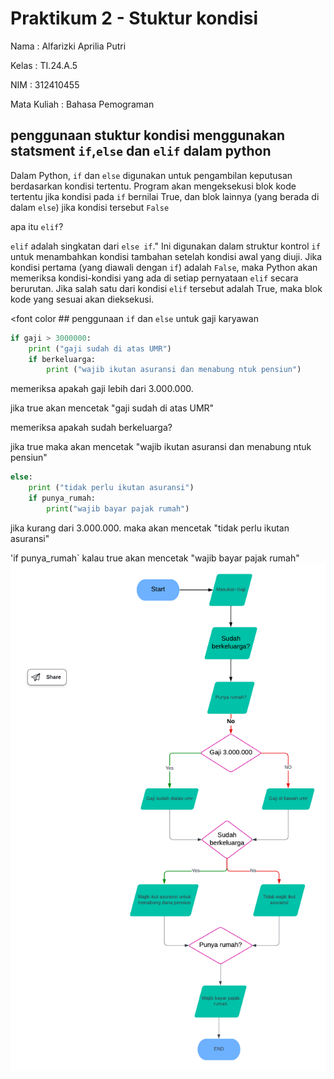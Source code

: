 # Praktikum 2 - Stuktur kondisi

Nama : Alfarizki Aprilia Putri

Kelas : TI.24.A.5

NIM : 312410455

Mata Kuliah : Bahasa Pemograman

## penggunaan stuktur kondisi menggunakan statsment `if`,`else` dan `elif` dalam python
Dalam Python, `if` dan `else` digunakan untuk pengambilan keputusan berdasarkan kondisi tertentu. Program akan mengeksekusi blok kode tertentu jika kondisi pada `if` bernilai True, dan blok lainnya (yang berada di dalam `else`) jika kondisi tersebut `False`

apa itu `elif`?

`elif` adalah singkatan dari `else if`." Ini digunakan dalam struktur kontrol `if` untuk menambahkan kondisi tambahan setelah kondisi awal yang diuji. Jika kondisi pertama (yang diawali dengan `if`) adalah `False`, maka Python akan memeriksa kondisi-kondisi yang ada di setiap pernyataan `elif` secara berurutan. Jika salah satu dari kondisi `elif` tersebut adalah True, maka blok kode yang sesuai akan dieksekusi.

<font color    ## penggunaan `if` dan `else` untuk gaji karyawan

```python
if gaji > 3000000:
    print ("gaji sudah di atas UMR")
    if berkeluarga:
        print ("wajib ikutan asuransi dan menabung ntuk pensiun")
```
memeriksa apakah gaji lebih dari 3.000.000.

jika true akan mencetak "gaji sudah di atas UMR"

memeriksa apakah sudah berkeluarga?

jika true maka akan mencetak "wajib ikutan asuransi dan menabung ntuk pensiun"

```python
else:
    print ("tidak perlu ikutan asuransi")
    if punya_rumah:
        print("wajib bayar pajak rumah")

```
jika kurang dari 3.000.000. maka akan mencetak "tidak perlu ikutan asuransi"

'if punya_rumah` kalau true akan mencetak "wajib bayar pajak rumah"
![foto](https://github.com/aprilia55/flowchart-new/blob/f4f57a5d11e5f6149ec3b72f73f85adff7cd8701/Algorithm%20flowchart%20example.png)



